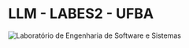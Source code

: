 # LLM - LABES2 - UFBA

![Laboratório de Engenharia de Software e Sistemas](https://github.com/labes2ufba/llm_labes_ufba/blob/main/labes-2-header.png)

